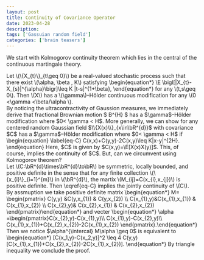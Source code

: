 ```yaml
---
layout: post
title: Continuity of Covariance Operator
date: 2023-04-28
description: 
tags: ['Gassuian random field']
categories: ['brain teasers']
---
```


We start with Kolmogorov continuity theorem which lies in the central of the continuous martingale theory.

<div class="thm" text="Kolmogorov">
    Let \(\{X_{t}\}_{t\geq 0}\) be a real-valued stochastic process such that there exist \(\alpha, \beta , K\) satisfying
    \begin{equation*}
        \E \bigl[|X_{t}-X_{s}|^{\alpha}\bigr]\leq K |t-s|^{1+\beta},
    \end{equation*}
    for any  \(t,s\geq 0\).
    Then \(X\) has a \(\gamma\)–Hölder continuous modification for any  \(0 <\gamma <\beta/\alpha \).
</div>
By noticing the ultracontractivity of Gaussion measures,  we immediately derive that fractional Brownian motion $ B^{H} $ has a $\gamma$–Hölder modification where $0< \gamma < H$.
More generally, we can show for any centered random Gaussian field $\\{X(x)\\}_{x\in\bR^{d}}$  with covariance $C$ has a $\gamma$–Hölder modification where $0< \gamma < H$ if
\begin{equation}
    \label{eq-C}
    C(x,x)+C(y,y)-2C(x,y)\leq K|x-y|^{2H}.
\end{equation}
Here, $C$ is given by $C(x,y)=\E[X(x)X(y)]$.
This, of course, implies the continuity of $C$.
But, can we circumvent using Kolmogorov theorem?

<div class="prop">
    Let \(C:\bR^{d}\times\bR^{d}\to\bR\) be symmetric, locally bounded, and positive definite in the sense that for any finite collection \(\{x_{i}\}_{i=1}^{m}\) in \(\bR^{d}\), the martix \(M_{ij}=C(x_{i},x_{j})\) is positive definite.
    Then \eqref{eq-C} implies the jointly continuity of \(C\).
</div>

<div class="proof">
 By assmuption we take positive definite matrix
\begin{equation*} M= \begin{pmatrix} C(y,y) &C(y,x_{1}) & C(y,x_{2}) \\ C(x_{1},y)&C(x_{1},x_{1})  & C(x_{1},x_{2})  \\   C(x_{2},y)& C(x_{2},x_{1}) & C(x_{2},x_{2})
\end{pmatrix}\end{equation*}
and vecter \begin{equation*} \alpha =\begin{pmatrix}C(x_{2},y)-C(x_{1},y)\\ C(x_{1},y)-C(x_{2},y)\\ C(x_{1},x_{1})+C(x_{2},x_{2})-2C(x_{1},x_{2}) \end{pmatrix}.\end{equation*}
Then we notice $\alpha^{\intercal} M\alpha \geq 0$ is equivalent to
 \begin{equation*}
 [C(x_1,y)-C(x_2,y)]^2 \leq 4 C(y,y)[C(x_{1},x_{1})+C(x_{2},x_{2})-2C(x_{1},x_{2})].
 \end{equation*}
By triangle inequality we conclude the proof.
</div>